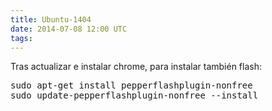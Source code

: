 ```yaml
---
title: Ubuntu-1404
date: 2014-07-08 12:00 UTC
tags:
---
```

Tras actualizar e instalar chrome, para instalar también flash:

<pre>
sudo apt-get install pepperflashplugin-nonfree
sudo update-pepperflashplugin-nonfree --install
</pre>
